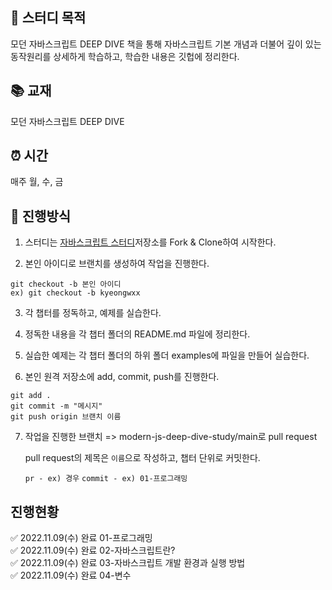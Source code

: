## 🧐 스터디 목적

모던 자바스크립트 DEEP DIVE 책을 통해 자바스크립트 기본 개념과 더불어 깊이 있는 동작원리를 상세하게 학습하고, 학습한 내용은 깃헙에 정리한다.

## 📚 교재
모던 자바스크립트 DEEP DIVE

## ⏰ 시간
매주 월, 수, 금

## 📝 진행방식

1. 스터디는 [자바스크립트 스터디](https://github.com/kyeongwxx/modern-js-deep-dive-study.git)저장소를 Fork & Clone하여 시작한다.

2. 본인 아이디로 브랜치를 생성하여 작업을 진행한다.


```
git checkout -b 본인 아이디
ex) git checkout -b kyeongwxx
```

3. 각 챕터를 정독하고, 예제를 실습한다.

4. 정독한 내용을 각 챕터 폴더의 README.md 파일에 정리한다.

5. 실습한 예제는 각 챕터 폴더의 하위 폴더 examples에 파일을 만들어 실습한다.

6. 본인 원격 저장소에 add, commit, push를 진행한다.


```
git add .
git commit -m "메시지"
git push origin 브랜치 이름
```

7. 작업을 진행한 브랜치 => modern-js-deep-dive-study/main로 pull request

    pull request의 제목은 `이름`으로 작성하고, 챕터 단위로 커밋한다.

    `pr - ex) 경우`
    `commit - ex) 01-프로그래밍`

## 진행현황

✅ 2022.11.09(수) 완료 01-프로그래밍   
✅ 2022.11.09(수) 완료 02-자바스크립트란?   
✅ 2022.11.09(수) 완료 03-자바스크립트 개발 환경과 실행 방법   
✅ 2022.11.09(수) 완료 04-변수   
